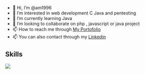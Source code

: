 - 👋 Hi, I’m @am1996
- 👀 I’m interested in web development C Java and pentesting
- 🌱 I’m currently learning Java
- 💞️ I’m looking to collaborate on php , javascript or java project
- 📫 How to reach me through <a target="_blank" href="https://am-portofolio.herokuapp.com"> My Portofolio </a>
- 📫 You can also contact through my <a target="_blan" href="https://www.linkedin.com/in/ahmedmagdy1996/">Linkedin</a>

## Skills
<img src="https://skillicons.dev/icons?theme=light&i=html,css,js,vuejs,react,nodejs,c,python,java,mysql,mongodb,sqlite"/>

<!---
am1996/am1996 is a ✨ special ✨ repository because its `README.md` (this file) appears on your GitHub profile.
You can click the Preview link to take a look at your changes.
--->
